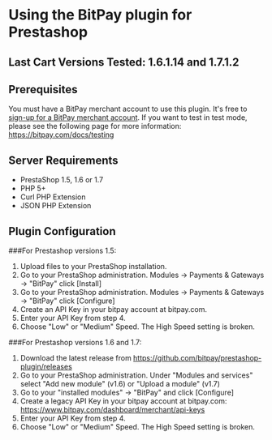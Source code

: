 # Using the BitPay plugin for Prestashop

## Last Cart Versions Tested: 1.6.1.14 and 1.7.1.2

## Prerequisites
You must have a BitPay merchant account to use this plugin.  It's free to [sign-up for a BitPay merchant account](https://bitpay.com/start).
If you want to test in test mode, please see the following page for more information: https://bitpay.com/docs/testing


## Server Requirements

+ PrestaShop 1.5, 1.6 or 1.7
+ PHP 5+
+ Curl PHP Extension
+ JSON PHP Extension

## Plugin Configuration

###For Prestashop versions 1.5:
1. Upload files to your PrestaShop installation.<br />
2. Go to your PrestaShop administration. Modules -> Payments & Gateways -> "BitPay" click [Install]<br />
3. Go to your PrestaShop administration. Modules -> Payments & Gateways -> "BitPay" click [Configure]<br />
4. Create an API Key in your bitpay account at bitpay.com.<br />
5. Enter your API Key from step 4.
6. Choose "Low" or "Medium" Speed. The High Speed setting is broken.

###For Prestashop versions 1.6 and 1.7:
1. Download the latest release from https://github.com/bitpay/prestashop-plugin/releases
2. Go to your PrestaShop administration. Under "Modules and services" select "Add new module" (v1.6) or "Upload a module" (v1.7)
3. Go to your "installed modules" -> "BitPay" and click [Configure]<br />
4. Create a legacy API Key in your bitpay account at bitpay.com: https://www.bitpay.com/dashboard/merchant/api-keys<br />
5. Enter your API Key from step 4.
6. Choose "Low" or "Medium" Speed. The High Speed setting is broken.
